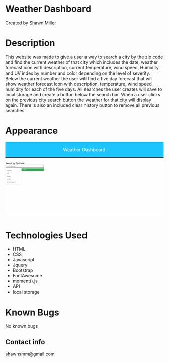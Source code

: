 # Weather Dashboard
Created by Shawn Miller

# Description
This website was made to give a user a way to search a city by the zip code and find the current weather of that city which includes the date, weather forecast icon with description, current temperature, wind speed, Humidity and UV index by number and color depending on the level of severity.  Below the current weather the user will find a five day forecast that will show weather forecast icon with description, temperature, wind speed humidity for each of the five days.  All  searches the user creates will save to local storage and create a button below the search bar.  When a user clicks on the previous city search button the weather for that city will display again.  There is also an included clear history button to remove all previous searches.

# Appearance
![Screenshot of website](./assets/img/weather-dashboard.gif)

# Technologies Used
- HTML
- CSS
- Javascript
- Jquery
- Bootstrap
- FontAwesome
- moment().js
- API
- local storage

# Known Bugs
No known bugs

## Contact info
shawnsmm@gmail.com